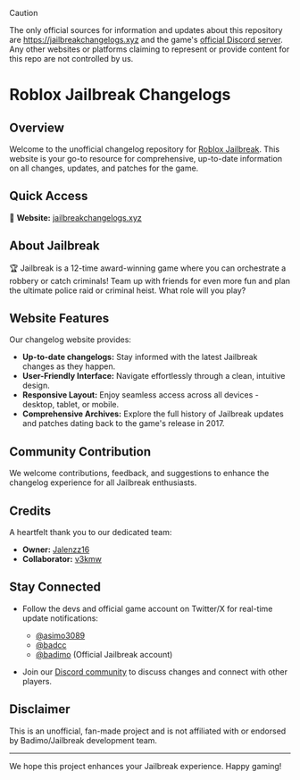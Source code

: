 > [!CAUTION]
> The only official sources for information and updates about this repository are https://jailbreakchangelogs.xyz and the game's [official Discord server](https://discord.gg/jailbreak). Any other websites or platforms claiming to represent or provide content for this repo are not controlled by us.

# Roblox Jailbreak Changelogs

## Overview

Welcome to the unofficial changelog repository for [Roblox Jailbreak](https://www.roblox.com/games/606849621/Jailbreak). This website is your go-to resource for comprehensive, up-to-date information on all changes, updates, and patches for the game.

## Quick Access

📌 **Website:** [jailbreakchangelogs.xyz](https://jailbreakchangelogs.xyz/)

## About Jailbreak

🏆 Jailbreak is a 12-time award-winning game where you can orchestrate a robbery or catch criminals! Team up with friends for even more fun and plan the ultimate police raid or criminal heist. What role will you play?

## Website Features

Our changelog website provides:

- **Up-to-date changelogs:** Stay informed with the latest Jailbreak changes as they happen.
- **User-Friendly Interface:** Navigate effortlessly through a clean, intuitive design.
- **Responsive Layout:** Enjoy seamless access across all devices - desktop, tablet, or mobile.
- **Comprehensive Archives:** Explore the full history of Jailbreak updates and patches dating back to the game's release in 2017.

## Community Contribution

We welcome contributions, feedback, and suggestions to enhance the changelog experience for all Jailbreak enthusiasts.

## Credits

A heartfelt thank you to our dedicated team:

- **Owner:** [Jalenzz16](https://github.com/Jalenzzz)
- **Collaborator:** [v3kmw](https://github.com/v3kmmw/)

## Stay Connected

- Follow the devs and official game account on Twitter/X for real-time update notifications:

  - [@asimo3089](https://x.com/asimo3089)
  - [@badcc](https://x.com/badccvoid)
  - [@badimo](https://x.com/badimo) (Official Jailbreak account)

- Join our [Discord community](https://discord.com/invite/tWbDg7MbUU) to discuss changes and connect with other players.

## Disclaimer

This is an unofficial, fan-made project and is not affiliated with or endorsed by Badimo/Jailbreak development team.

---

We hope this project enhances your Jailbreak experience. Happy gaming!
